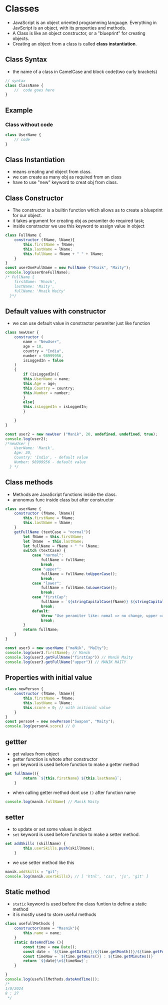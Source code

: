 # Classes
- JavaScript is an object oriented programming language. Everything in JavScript is an object, with its properties and methods.
- A Class is like an object constructor, or a "blueprint" for creating objects.
-  Creating an object from a class is called **class instantiation**.

## Class Syntax
- the name of a class in CamelCase and block code(two curly brackets)
```js
// syntax
class ClassName {
    //  code goes here
}
```
## Example 
### Class without code
```js
class UserName {
    // code
}
```

## Class Instantiation
- means creating and object from class.
- we can create as many obj as required from an class
- have to use "new" keyword to creat obj from class.

## Class Constructor
- The constructor is a builtin function which allows as to create a blueprint for our object.
- it takes argument for creating obj as peramiter do required task;
- inside constractor we use this keyword to assign value in object
```js
class FullName {
    constructor (fName, lName){
        this.firstName = fName;
        this.lastName = lName;
        this.fullName = fName + " " + lName;
    }
}
const userOneFullName = new FullName ("Mnaik", "Maity");
console.log(userOneFullName); 
/* FullName {
    firstName: 'Mnaik',
    lastName: 'Maity',
    fullName: 'Mnaik Maity'
  }*/
  ```

## Default values with constructor
- we can use default value in constractor peramiter just like function
```js
class newUser {
    constructor (
        name = "NewUser",
        age = 18,
        country = "India",
        number = 98999956,
        isLoggedIn = false
    )
    {
        if (isLoggedIn){
        this.UserName = name;
        this.Age = age;
        this.Country = country;
        this.Number = number;
        }
        else{
        this.isLoggedIn = isLoggedIn;
        }

    }
}

const user2 = new newUser ("Manik", 20, undefined, undefined, true);
console.log(user2); 
/*newUser {
    UserName: 'Manik',
    Age: 20,
    Country: 'India', - default value
    Number: 98999956 - default value
  } */
  ```
## Class methods
- Methods are JavaScript functions inside the class.
- anonomus func inside class but after constructor
```js
class userName {
    constructor (fName, lName){
        this.firstName = fName;
        this.lastName = lName;
    }
    getFullName (textCase = "normal"){
        let fName = this.firstName;
        let lName  = this.lastName;
        let fullName = fName + " "+ lName;
        switch (textCase) {
            case "normal":
                fullName = fullName;
                break;
            case "upper":
                fullName = fullName.toUpperCase();
                break;
            case "lower":
                fullName = fullName.toLowerCase();
                break;
            case "firstCap":
                fullName = `${stringCapitalCase(fName)} ${stringCapitalCase(lName)}`;
                break;
            default:
                throw "Use peramiter like: nomal => no change, upper => all capital, lower => all lowercase & firstCap => first charecter capital only"
                break;
        }
        return fullName;
    }
}

const user3 = new userName ("maNik", "MaIty");
console.log(user3.firstName); // Manik
console.log(user3.getFullName("firstCap")) // Manik Maity
console.log(user3.getFullName("upper")) // MANIK MAITY
```

## Properties with initial value
```js
class newPerson {
    constructor (fName, lName){
        this.firstName = fName;
        this.lastName = lName;
        this.score = 0; // with initional value
    }
}
const person4 = new newPerson("Swapan", "Maity");
console.log(person4.score) // 0

```

## gettter
- get values from object
- getter function is whote after constructor
- `get` keyword is used before function to make a getter method 
```js
get fullName(){
        return `${this.firstName} ${this.lastName}`;
    }
```
- when calling getter method dont use `()` after function name 
```js
console.log(manik.fullName) // Manik Maity
```

## setter
- to update or set some values in object
- `set` keyword is used before function to make a setter method.
```js
set addSkills (skillName) {
        this.userSkills.push(skillName);
    }
```
- we use setter method like this
```js
manik.addSkills = "git";
console.log(manik.userSkills); // [ 'htnl', 'css', 'js', 'git' ]
```

## Static method
- `static` keyword is used before the class funtion to define a static method
- it is mostly used to store useful methods
```js
class usefullMethods {
    constructor(name = "Masnik"){
        this.name = name;
    }
    static dateAndTime (){
        const time = new Date();
        const date = `${time.getDate()}/${time.getMonth()}/${time.getFullYear()}`
        const timeNow = `${time.getHours()} : ${time.getMinutes()}`
        return `${date}\n${timeNow}`;
    }

}
console.log(usefullMethods.dateAndTime());
/*
1/0/2024
8 : 27
 */
```

